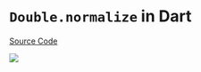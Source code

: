 # `Double.normalize` in Dart

[Source Code](../source/doublenormalize-in-dart.dart)

![](../images/doublenormalize-in-dart.jpg)
